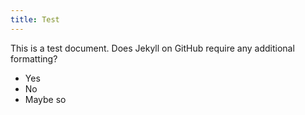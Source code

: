 ```yaml
---
title: Test
---
```


This is a test document. Does Jekyll on GitHub require any additional formatting?

- Yes
- No
- Maybe so